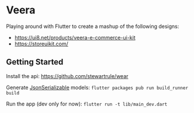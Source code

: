 # Veera

Playing around with Flutter to create a mashup of the following designs:

- https://ui8.net/products/veera-e-commerce-ui-kit
- https://storeuikit.com/

## Getting Started

Install the api:
https://github.com/stewartrule/wear

Generate [JsonSerializable](https://pub.dartlang.org/packages/json_serializable) models:
`flutter packages pub run build_runner build`

Run the app (dev only for now):
`flutter run -t lib/main_dev.dart`
